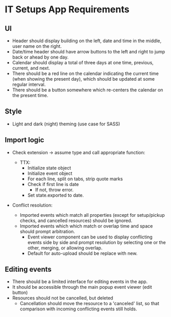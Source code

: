 # IT Setups App Requirements

## UI

- Header should display building on the left, date and time in the middle, user name on the right.
- Date/time header should have arrow buttons to the left and right to jump back or ahead by one day.
- Calendar should display a total of three days at one time, previous, current, and next.
- There should be a red line on the calendar indicating the current time (when showing the present day), which should be updated at some regular interval.
- There should be a button somewhere which re-centers the calendar on the present time.

## Style

- Light and dark (night) theming (use case for SASS)

## Import logic

- Check extension -> assume type and call appropriate function:
    - TTX:
        - Initialize state object
        - Initialize event object
        - For each line, split on tabs, strip quote marks
        - Check if first line is date
            - If not, throw error.
        - Set state.exported to date.

- Conflict resolution:
    - Imported events which match all properties (except for setup/pickup checks, and cancelled resources) should be ignored.
    - Imported events which which match or overlap time and space should prompt arbitration.
        - Event viewer component can be used to display conflicting events side by side and prompt resolution by selecting one or the other, merging, or allowing overlap.
        - Default for auto-upload should be replace with new. 

## Editing events

- There should be a limited interface for editing events in the app.
- It should be accessible through the main popup event viewer (edit button)
- Resources should not be cancelled, but deleted
    - Cancellation should move the resource to a 'canceled' list, so that comparison with incoming conflicting events still holds.
